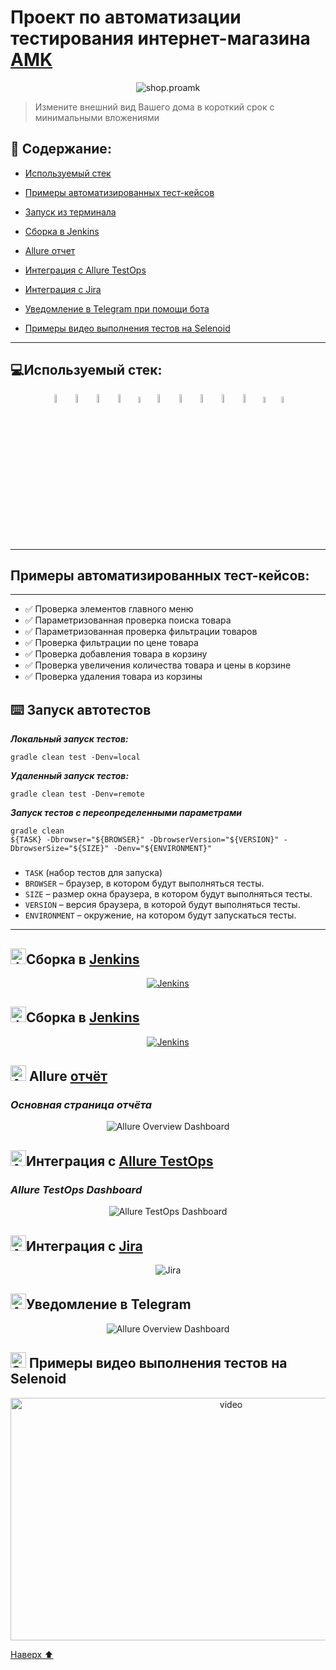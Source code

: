 # Проект по автоматизации тестирования интернет-магазина [AMK](https://shop.proamk.ru/)

<p align="center">  
<img alt="shop.proamk" src="/media/screenshots/amk.jpg">



> Измените внешний вид Вашего дома в короткий срок с минимальными вложениями


<a name="наверх"></a>

## :scroll: Содержание:

* <a href="#tools">Используемый стек</a>
* <a href="#cases">Примеры автоматизированных тест-кейсов</a>
* <a href="#console">Запуск из терминала</a>
* <a href="#jenkins">Сборка в Jenkins</a>
* <a href="#allure">Allure отчет</a>
* <a href="#allure-testops">Интеграция с Allure TestOps</a>
* <a href="#jira">Интеграция с Jira</a>

* <a href="#telegram">Уведомление в Telegram при помощи бота</a>

* <a href="#video">Примеры видео выполнения тестов на Selenoid</a>

____
<a id="tools"></a>

## :computer:<a name="Используемый стек">**Используемый стек:**</a>

<p align="center">
<a href="https://www.java.com/"><img width="6%" title="Java" src="media/logo/Java.svg"></a>
<a href="https://selenide.org/"><img width="6%" title="Selenide" src="media/logo/Selenide.svg"></a>
<a href="https://aerokube.com/selenoid/"><img width="6%" title="Selenoid" src="media/logo/Selenoid.svg"></a>
<a href="https://github.com/allure-framework/allure2"><img width="6%" title="Allure Report" src="media/logo/Allure.svg"></a>
<a href="https://qameta.io/"><img width="5%" title="Allure TestOps" src="media/logo/Allure_TO.svg"></a>
<a href="https://gradle.org/"><img width="6%" title="Gradle" src="media/logo/Gradle.svg"></a>
<a href="https://junit.org/junit5/"><img width="6%" title="JUnit5" src="media/logo/Junit5.svg"></a>
<a href="https://github.com/"><img width="6%" title="GitHub" src="media/logo/GitHub.svg"></a>
<a href="https://www.jenkins.io/"><img width="6%" title="Jenkins" src="media/logo/Jenkins.svg"></a>
<a href="https://web.telegram.org/a/"><img width="6%" title="Telegram" src="media/logo/Telegram.svg"></a>
<a href="https://www.atlassian.com/ru/software/jira/"><img width="5%" title="Jira" src="media/logo/Jira.svg"></a>
<a href="https://www.jetbrains.com/ru-ru/idea/"><img width="5%" title="IntelliJ" src="media/logo/idea.svg"></a>
</p>

____
<a id="cases"></a>

## <a name="Примеры автоматизированных тест-кейсов">**Примеры автоматизированных тест-кейсов:**</a>

____

- :white_check_mark: Проверка элементов главного меню
- :white_check_mark: Параметризованная проверка поиска товара
- :white_check_mark: Параметризованная проверка фильтрации товаров
- :white_check_mark: Проверка фильтрации по цене товара
- :white_check_mark: Проверка добавления товара в корзину
- :white_check_mark: Проверка увеличения количества товара и цены в корзине
- :white_check_mark: Проверка удаления товара из корзины

<a id="console"></a>

## :keyboard: Запуск автотестов

***Локальный запуск тестов:***

```
gradle clean test -Denv=local
```

***Удаленный запуск тестов:***

```
gradle clean test -Denv=remote
```
***Запуск тестов с переопределенными параметрами***
```
gradle clean 
${TASK} -Dbrowser="${BROWSER}" -DbrowserVersion="${VERSION}" -DbrowserSize="${SIZE}" -Denv="${ENVIRONMENT}" 
```
###
* <code>TASK</code> (набор тестов для запуска)
* <code>BROWSER</code> – браузер, в котором будут выполняться тесты.
* <code>SIZE</code> – размер окна браузера, в котором будут выполняться тесты.
* <code>VERSION</code> – версия браузера, в которой будут выполняться тесты. 
* <code>ENVIRONMENT</code> – окружение, на котором будут запускаться тесты.
____
<a id="jenkins"></a>

## <img alt="Jenkins" height="25" src="media/logo/Jenkins.svg" width="25"/></a><a name="Сборка"></a>Сборка в [Jenkins](https://jenkins.autotests.cloud/job/igafarov_amk_ui_autotests/)</a>

<p align="center">  
<a href="https://jenkins.autotests.cloud/job/igafarov_amk_ui_autotests/"><img src="media/screenshots/jenkins.jpg" alt="Jenkins"/></a>  
</p>

## <img alt="Jenkins" height="25" src="media/logo/Jenkins.svg" width="25"/></a><a name="Параметры сборки"></a>Сборка в [Jenkins](https://jenkins.autotests.cloud/job/igafarov_amk_ui_autotests/)</a>
<p align="center">  
<a href="https://jenkins.autotests.cloud/job/igafarov_amk_ui_autotests/"><img src="media/screenshots/build_parameters.jpg" alt="Jenkins"/></a>  
</p>

<a id="allure"></a>

## <img src="media/logo/Allure.svg" width="25" height="25"  alt="Allure"/></a> Allure <a target="_blank" href="https://jenkins.autotests.cloud/job/igafarov_amk_ui_autotests/allure/">отчёт</a>

### *Основная страница отчёта*

<p align="center">  
<img title="Allure Overview Dashboard" src="media/screenshots/allure.jpg">  
</p> 

<a id="allure-testops"></a>

## <img src="media/logo/Allure_TO.svg" width="25" height="25"  alt="Allure"/></a>Интеграция с <a target="_blank" href="https://allure.autotests.cloud/project/4089/dashboards">Allure TestOps</a>

### *Allure TestOps Dashboard*

<p align="center">  
<img title="Allure TestOps Dashboard" src="media/screenshots/testOps.jpg">  
</p> 

<a id="jira"></a>

## <img src="media/logo/Jira.svg" width="25" height="25"  alt="Allure"/></a>Интеграция с <a target="_blank" href="https://jira.autotests.cloud/browse/HOMEWORK-1137">Jira</a>

<p align="center">  
<img title="Jira" src="media/screenshots/jira.jpg">  
</p>

<a id="telegram"></a>

## <img src="media/logo/Telegram.svg" width="25" height="25"  alt="Allure"/></a>Уведомление в Telegram

<p align="center">  
<img title="Allure Overview Dashboard" src="media/screenshots/notificationTg.jpg">  
</p>

<a id="video"></a>

## <img src="media/logo/Selenoid.svg" width="25" height="25"  alt="Selenoid"/></a> Примеры видео выполнения тестов на Selenoid

<p align="center"> 
<img title="Selenoid Video" src="media/video/video.gif" width="690" height="388"  alt="video">  

[Наверх ⬆](#наверх)